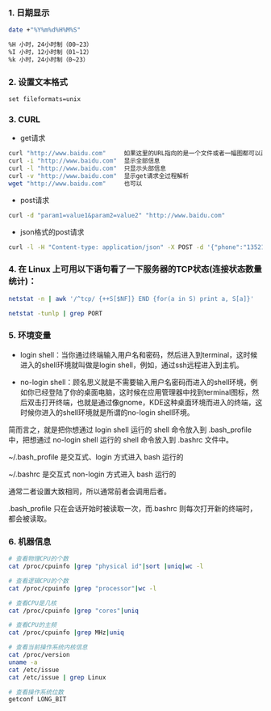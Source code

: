 ### 1. 日期显示
```sh
date +"%Y%m%d%H%M%S"

%H 小时，24小时制（00~23）
%I 小时，12小时制（01~12）
%k 小时，24小时制（0~23）
```

### 2. 设置文本格式
```
set fileformats=unix
```

### 3. CURL
+ get请求
```sh
curl "http://www.baidu.com"     如果这里的URL指向的是一个文件或者一幅图都可以直接下载到本地
curl -i "http://www.baidu.com"  显示全部信息
curl -l "http://www.baidu.com"  只显示头部信息
curl -v "http://www.baidu.com"  显示get请求全过程解析
wget "http://www.baidu.com"     也可以
```

+ post请求
```sh
curl -d "param1=value1&param2=value2" "http://www.baidu.com"
```

+ json格式的post请求
```sh
curl -l -H "Content-type: application/json" -X POST -d '{"phone":"13521389587","password":"test"}' http://domain/apis/users.json
```

### 4. 在 Linux 上可用以下语句看了一下服务器的TCP状态(连接状态数量统计)：
```sh
netstat -n | awk '/^tcp/ {++S[$NF]} END {for(a in S) print a, S[a]}'

netstat -tunlp | grep PORT
```

### 5. 环境变量
+ login shell：当你通过终端输入用户名和密码，然后进入到terminal，这时候进入的shell环境就叫做是login shell，例如，通过ssh远程进入到主机。

+ no-login shell：顾名思义就是不需要输入用户名密码而进入的shell环境，例如你已经登陆了你的桌面电脑，这时候在应用管理器中找到terminal图标，然后双击打开终端，也就是通过像gnome，KDE这种桌面环境而进入的终端，这时候你进入的shell环境就是所谓的no-login shell环境。

简而言之，就是把你想通过 login shell 运行的 shell 命令放入到 .bash_profile 中，把想通过 no-login shell 运行的 shell 命令放入到 .bashrc 文件中。

~/.bash_profile 是交互式、login 方式进入 bash 运行的

~/.bashrc 是交互式 non-login 方式进入 bash 运行的

通常二者设置大致相同，所以通常前者会调用后者。

.bash_profile 只在会话开始时被读取一次，而.bashrc 则每次打开新的终端时，都会被读取。

### 6. 机器信息
```sh
# 查看物理CPU的个数
cat /proc/cpuinfo |grep "physical id"|sort |uniq|wc -l

# 查看逻辑CPU的个数
cat /proc/cpuinfo |grep "processor"|wc -l

# 查看CPU是几核
cat /proc/cpuinfo |grep "cores"|uniq

# 查看CPU的主频
cat /proc/cpuinfo |grep MHz|uniq

# 查看当前操作系统内核信息
cat /proc/version
uname -a
cat /etc/issue
cat /etc/issue | grep Linux

# 查看操作系统位数
getconf LONG_BIT
```
